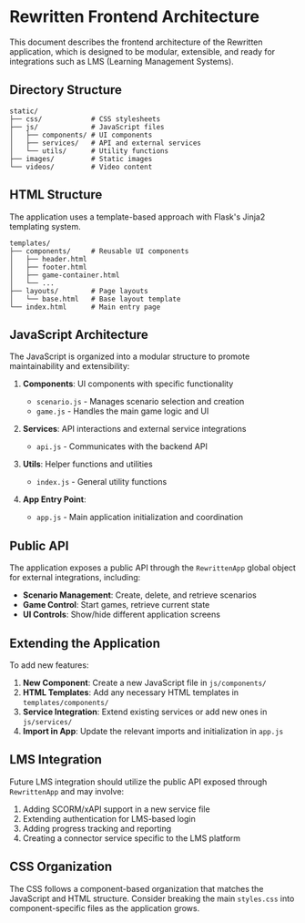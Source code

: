 # Rewritten Frontend Architecture

This document describes the frontend architecture of the Rewritten application, which is designed to be modular, extensible, and ready for integrations such as LMS (Learning Management Systems).

## Directory Structure

```
static/
├── css/            # CSS stylesheets
├── js/             # JavaScript files
│   ├── components/ # UI components
│   ├── services/   # API and external services
│   └── utils/      # Utility functions
├── images/         # Static images
└── videos/         # Video content
```

## HTML Structure

The application uses a template-based approach with Flask's Jinja2 templating system.

```
templates/
├── components/     # Reusable UI components
│   ├── header.html
│   ├── footer.html
│   ├── game-container.html
│   └── ...
├── layouts/        # Page layouts
│   └── base.html   # Base layout template
└── index.html      # Main entry page
```

## JavaScript Architecture

The JavaScript is organized into a modular structure to promote maintainability and extensibility:

1. **Components**: UI components with specific functionality
   - `scenario.js` - Manages scenario selection and creation
   - `game.js` - Handles the main game logic and UI

2. **Services**: API interactions and external service integrations
   - `api.js` - Communicates with the backend API

3. **Utils**: Helper functions and utilities
   - `index.js` - General utility functions

4. **App Entry Point**: 
   - `app.js` - Main application initialization and coordination

## Public API

The application exposes a public API through the `RewrittenApp` global object for external integrations, including:

- **Scenario Management**: Create, delete, and retrieve scenarios
- **Game Control**: Start games, retrieve current state
- **UI Controls**: Show/hide different application screens

## Extending the Application

To add new features:

1. **New Component**: Create a new JavaScript file in `js/components/` 
2. **HTML Templates**: Add any necessary HTML templates in `templates/components/`
3. **Service Integration**: Extend existing services or add new ones in `js/services/`
4. **Import in App**: Update the relevant imports and initialization in `app.js`

## LMS Integration

Future LMS integration should utilize the public API exposed through `RewrittenApp` and may involve:

1. Adding SCORM/xAPI support in a new service file
2. Extending authentication for LMS-based login
3. Adding progress tracking and reporting
4. Creating a connector service specific to the LMS platform

## CSS Organization

The CSS follows a component-based organization that matches the JavaScript and HTML structure. Consider breaking the main `styles.css` into component-specific files as the application grows. 